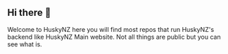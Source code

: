 ## Hi there 👋
Welcome to HuskyNZ here you will find most repos that run HuskyNZ's backend like HuskyNZ Main website. Not all things are public but you can see what is.
